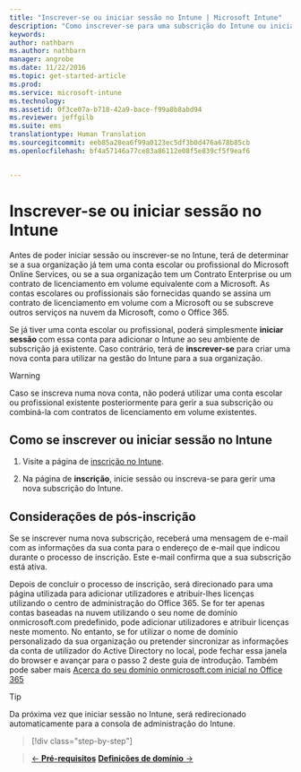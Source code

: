 ```yaml
---
title: "Inscrever-se ou iniciar sessão no Intune | Microsoft Intune"
description: "Como inscrever-se para uma subscrição do Intune ou iniciar sessão com a sua subscrição"
keywords: 
author: nathbarn
ms.author: nathbarn
manager: angrobe
ms.date: 11/22/2016
ms.topic: get-started-article
ms.prod: 
ms.service: microsoft-intune
ms.technology: 
ms.assetid: 0f3ce07a-b718-42a9-bace-f99a8b8abd94
ms.reviewer: jeffgilb
ms.suite: ems
translationtype: Human Translation
ms.sourcegitcommit: eeb85a28ea6f99a0123ec5df3b0d476a678b85cb
ms.openlocfilehash: bf4a57146a77ce83a86112e08f5e839cf5f9eaf6


---
```



# <a name="sign-up-or-sign-in-to-intune"></a>Inscrever-se ou iniciar sessão no Intune
Antes de poder iniciar sessão ou inscrever-se no Intune, terá de determinar se a sua organização já tem uma conta escolar ou profissional do Microsoft Online Services, ou se a sua organização tem um Contrato Enterprise ou um contrato de licenciamento em volume equivalente com a Microsoft. As contas escolares ou profissionais são fornecidas quando se assina um contrato de licenciamento em volume com a Microsoft ou se subscreve outros serviços na nuvem da Microsoft, como o Office 365.

Se já tiver uma conta escolar ou profissional, poderá simplesmente **iniciar sessão** com essa conta para adicionar o Intune ao seu ambiente de subscrição já existente. Caso contrário, terá de **inscrever-se** para criar uma nova conta para utilizar na gestão do Intune para a sua organização.

>[!WARNING]
>Caso se inscreva numa nova conta, não poderá utilizar uma conta escolar ou profissional existente posteriormente para gerir a sua subscrição ou combiná-la com contratos de licenciamento em volume existentes.

## <a name="how-to-sign-up-or-sign-in-to-intune"></a>Como se inscrever ou iniciar sessão no Intune

1.  Visite a página de [inscrição no Intune](https://portal.office.com/Signup/Signup.aspx?OfferId=40BE278A-DFD1-470a-9EF7-9F2596EA7FF9&dl=INTUNE_A&ali=1#0%20).

2.  Na página de **inscrição**, inicie sessão ou inscreva-se para gerir uma nova subscrição do Intune.

## <a name="post-sign-up-considerations"></a>Considerações de pós-inscrição
Se se inscrever numa nova subscrição, receberá uma mensagem de e-mail com as informações da sua conta para o endereço de e-mail que indicou durante o processo de inscrição. Este e-mail confirma que a sua subscrição está ativa.

Depois de concluir o processo de inscrição, será direcionado para uma página utilizada para adicionar utilizadores e atribuir-lhes licenças utilizando o centro de administração do Office 365. Se for ter apenas contas baseadas na nuvem utilizando o seu nome de domínio onmicrosoft.com predefinido, pode adicionar utilizadores e atribuir licenças neste momento. No entanto, se for utilizar o nome de domínio personalizado da sua organização ou pretender sincronizar as informações da conta de utilizador do Active Directory no local, pode fechar essa janela do browser e avançar para o passo 2 deste guia de introdução. Também pode saber mais [Acerca do seu domínio onmicrosoft.com inicial no Office 365](https://support.office.com/en-us/article/About-your-initial-onmicrosoft-com-domain-in-Office-365-B9FC3018-8844-43F3-8DB1-1B3A8E9CFD5A?ui=en-US&rs=en-US&ad=US)

>[!TIP]
> Da próxima vez que iniciar sessão no Intune, será redirecionado automaticamente para a consola de administração do Intune.


>[!div class="step-by-step"]

>[&larr; **Pré-requisitos**](.\what-to-know-before-you-start-microsoft-intune.md)     [**Definições de domínio** &rarr;](.\start-with-a-paid-subscription-to-microsoft-intune-step-2.md)  



<!--HONumber=Dec16_HO2-->


